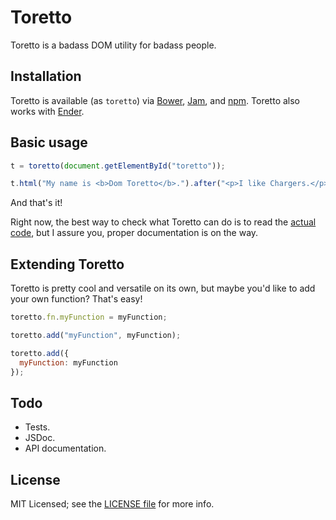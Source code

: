 # Toretto

Toretto is a badass DOM utility for badass people.

## Installation

Toretto is available (as `toretto`) via [Bower](http://bower.io), [Jam](http://jamjs.org), and [npm](http://npmjs.org). Toretto also works with [Ender](http://ender.var.require.io).

## Basic usage

```js
t = toretto(document.getElementById("toretto"));

t.html("My name is <b>Dom Toretto</b>.").after("<p>I like Chargers.</p>");
```

And that's it!

Right now, the best way to check what Toretto can do is to read the [actual code](toretto.js), but I assure you, proper documentation is on the way.

## Extending Toretto

Toretto is pretty cool and versatile on its own, but maybe you'd like to add your own function? That's easy!

```js
toretto.fn.myFunction = myFunction;

toretto.add("myFunction", myFunction);

toretto.add({
  myFunction: myFunction
});
```

## Todo

- Tests.
- JSDoc.
- API documentation.

## License

MIT Licensed; see the [LICENSE file](LICENSE) for more info.